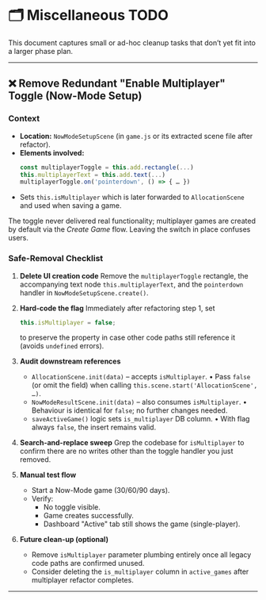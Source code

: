 # 🗂️ Miscellaneous TODO

This document captures small or ad-hoc cleanup tasks that don’t yet fit
into a larger phase plan.

---

## ❌ Remove Redundant "Enable Multiplayer" Toggle (Now-Mode Setup)

### Context
* **Location:** `NowModeSetupScene` (in `game.js` or its extracted scene
  file after refactor).
* **Elements involved:**
  ```js
  const multiplayerToggle = this.add.rectangle(...)
  this.multiplayerText = this.add.text(...)
  multiplayerToggle.on('pointerdown', () => { … })
  ```
* Sets `this.isMultiplayer` which is later forwarded to
  `AllocationScene` and used when saving a game.

The toggle never delivered real functionality; multiplayer games are
created by default via the *Create Game* flow. Leaving the switch in
place confuses users.

### Safe-Removal Checklist
1. **Delete UI creation code**
   Remove the `multiplayerToggle` rectangle, the accompanying text node
   `this.multiplayerText`, and the `pointerdown` handler in
   `NowModeSetupScene.create()`.

2. **Hard-code the flag**
   Immediately after refactoring step 1, set
   ```js
   this.isMultiplayer = false;
   ```
   to preserve the property in case other code paths still reference it
   (avoids `undefined` errors).

3. **Audit downstream references**
   * `AllocationScene.init(data)` – accepts `isMultiplayer`.
     • Pass `false` (or omit the field) when calling
       `this.scene.start('AllocationScene', …)`.
   * `NowModeResultScene.init(data)` – also consumes `isMultiplayer`.
     • Behaviour is identical for `false`; no further changes needed.
   * `saveActiveGame()` logic sets `is_multiplayer` DB column.
     • With flag always `false`, the insert remains valid.

4. **Search-and-replace sweep**
   Grep the codebase for `isMultiplayer` to confirm there are no writes
   other than the toggle handler you just removed.

5. **Manual test flow**
   * Start a Now-Mode game (30/60/90 days).
   * Verify:
     - No toggle visible.
     - Game creates successfully.
     - Dashboard "Active" tab still shows the game (single-player).

6. **Future clean-up (optional)**
   * Remove `isMultiplayer` parameter plumbing entirely once all legacy
     code paths are confirmed unused.
   * Consider deleting the `is_multiplayer` column in `active_games`
     after multiplayer refactor completes.

---